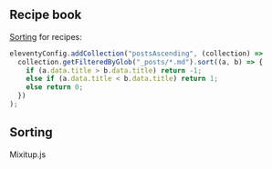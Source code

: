## Recipe book

[Sorting](https://github.com/11ty/eleventy/issues/411#issuecomment-463146701) for recipes:

```javascript
eleventyConfig.addCollection("postsAscending", (collection) =>
  collection.getFilteredByGlob("_posts/*.md").sort((a, b) => {
    if (a.data.title > b.data.title) return -1;
    else if (a.data.title < b.data.title) return 1;
    else return 0;
  })
);
```

## Sorting

Mixitup.js 
